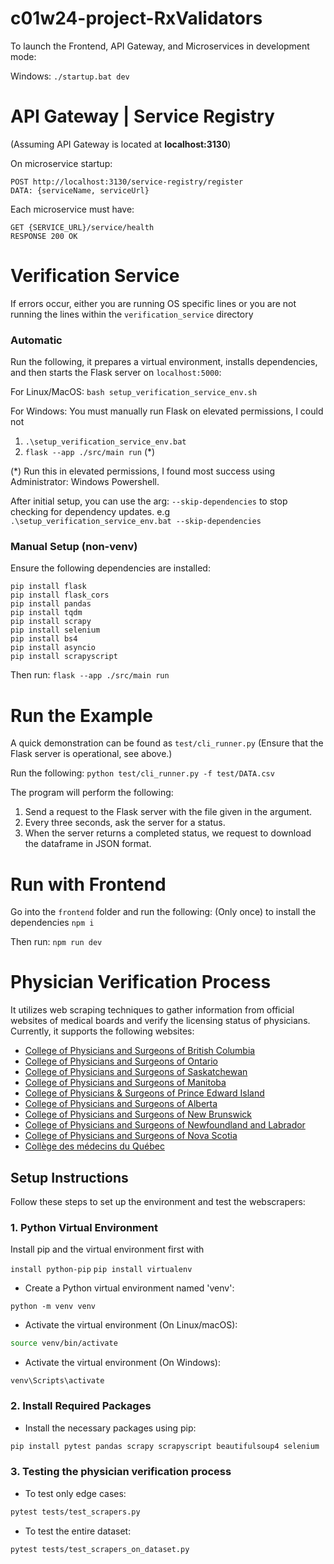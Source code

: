 # c01w24-project-RxValidators

To launch the Frontend, API Gateway, and Microservices in development mode:

Windows: `./startup.bat dev`

# API Gateway | Service Registry

(Assuming API Gateway is located at **localhost:3130**)

On microservice startup:

```
POST http://localhost:3130/service-registry/register
DATA: {serviceName, serviceUrl}
```

Each microservice must have:

```
GET {SERVICE_URL}/service/health
RESPONSE 200 OK
```

# Verification Service

If errors occur, either you are running OS specific lines or you are not running the lines within the `verification_service` directory

### Automatic

Run the following, it prepares a virtual environment, installs dependencies, and then starts the Flask server on `localhost:5000`:

For Linux/MacOS:
`bash setup_verification_service_env.sh`

For Windows:
You must manually run Flask on elevated permissions, I could not

1. `.\setup_verification_service_env.bat`
2. `flask --app ./src/main run` (\*)

(\*) Run this in elevated permissions, I found most success using Administrator: Windows Powershell.

After initial setup, you can use the arg: `--skip-dependencies` to stop checking for dependency updates.
e.g `.\setup_verification_service_env.bat --skip-dependencies`

### Manual Setup (non-venv)

Ensure the following dependencies are installed:

    pip install flask
    pip install flask_cors
    pip install pandas
    pip install tqdm
    pip install scrapy
    pip install selenium
    pip install bs4
    pip install asyncio
    pip install scrapyscript

Then run:
`flask --app ./src/main run`

# Run the Example

A quick demonstration can be found as `test/cli_runner.py` (Ensure that the Flask server is operational, see above.)

Run the following:
`python test/cli_runner.py -f test/DATA.csv`

The program will perform the following:

1. Send a request to the Flask server with the file given in the argument.
2. Every three seconds, ask the server for a status.
3. When the server returns a completed status, we request to download the dataframe in JSON format.

# Run with Frontend

Go into the `frontend` folder and run the following:
(Only once) to install the dependencies
`npm i`

Then run: `npm run dev`

# Physician Verification Process

It utilizes web scraping techniques to gather information from official websites of medical boards and verify the licensing status of physicians. Currently, it supports the following websites:

-   [College of Physicians and Surgeons of British Columbia](https://www.cpsbc.ca/public/registrant-directory)
-   [College of Physicians and Surgeons of Ontario](https://doctors.cpso.on.ca/?search=general)
-   [College of Physicians and Surgeons of Saskatchewan](https://www.cps.sk.ca/imis)
-   [College of Physicians and Surgeons of Manitoba](https://member.cpsm.mb.ca/member/profilesearch)
-   [College of Physicians & Surgeons of Prince Edward Island](https://cpspei.alinityapp.com/client/publicdirectory)
-   [College of Physicians and Surgeons of Alberta](https://search.cpsa.ca/)
-   [College of Physicians and Surgeons of New Brunswick](https://cpsnb.alinityapp.com/Client/PublicDirectory)
-   [College of Physicians and Surgeons of Newfoundland and Labrador](https://cpsnl.ca/physician-search/)
-   [College of Physicians and Surgeons of Nova Scotia](https://cpsnsphysiciansearch.azurewebsites.net/)
-   [Collège des médecins du Québec](https://www.cmq.org/en/directory)

## Setup Instructions

Follow these steps to set up the environment and test the webscrapers:

### 1. Python Virtual Environment
Install pip and the virtual environment first with

```install python-pip```
```pip install virtualenv```

-   Create a Python virtual environment named 'venv':

```bash/Windows
python -m venv venv
```

-   Activate the virtual environment (On Linux/macOS):

```bash
source venv/bin/activate
```
-   Activate the virtual environment (On Windows):

```Windows
venv\Scripts\activate
```

### 2. Install Required Packages

-   Install the necessary packages using pip:

```bash
pip install pytest pandas scrapy scrapyscript beautifulsoup4 selenium
```

### 3. Testing the physician verification process

-   To test only edge cases:

```bash
pytest tests/test_scrapers.py
```

-   To test the entire dataset:

```bash
pytest tests/test_scrapers_on_dataset.py
```
